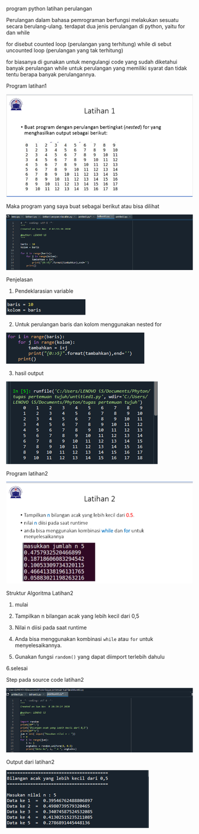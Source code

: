 program python latihan perulangan

Perulangan dalam bahasa pemrograman berfungsi melakukan sesuatu secara berulang-ulang. terdapat dua jenis perulangan di python, yaitu for dan while

for disebut counted loop (perulangan yang terhitung) while di sebut uncounted loop (perulangan yang tak terhitung)

for biasanya di gunakan untuk mengulangi code yang sudah diketahui banyak perulangan while untuk perulangan yang memiliki syarat dan tidak tentu berapa banyak perulangannya.

Program latihan1

![1.png](/gambar/1.png)

Maka program yang saya buat sebagai berikut atau bisa dilihat

![01.png](/gambar/01.png)

Penjelasan

1. Pendeklarasian variable

![3.png](/gambar/3.png)

2. Untuk perulangan baris dan kolom menggunakan nested for

![4.png](/gambar/4.png)

3. hasil output

![001.png](/gambar/001.png)

Program latihan2

![2.png](/gambar/2.png)

Struktur Algoritma Latihan2

1. mulai 

2. Tampilkan n bilangan acak yang lebih kecil dari 0,5

3. Nilai n diisi pada saat runtime

4. Anda bisa menggunakan kombinasi `while` atau `for` untuk menyelesaikannya.

5. Gunakan fungsi `random()` yang dapat diimport terlebih dahulu 

6.selesai

Step pada source code latihan2

![02.png](/gambar/02.png)

Output dari latihan2

![002.png](/gambar/002.png)

